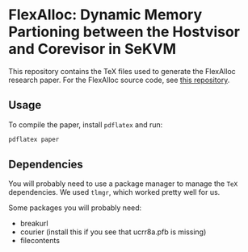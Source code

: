 # FlexAlloc: Dynamic Memory Partioning between the Hostvisor and Corevisor in SeKVM

This repository contains the TeX files used to generate the FlexAlloc research paper. For the FlexAlloc source code, see [this repository](github.com/nelsonm2991/host-sekvm-project).

## Usage

To compile the paper, install `pdflatex` and run:

```bash
pdflatex paper
```

## Dependencies

You will probably need to use a package manager to manage the `TeX` dependencies. We used `tlmgr`, which worked pretty well for us.

Some packages you will probably need:
- breakurl
- courier (install this if you see that ucrr8a.pfb is missing)
- filecontents
